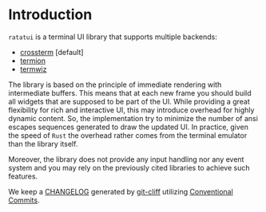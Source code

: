 # Introduction

`ratatui` is a terminal UI library that supports multiple backends:

* [crossterm](https://github.com/crossterm-rs/crossterm) [default]
* [termion](https://github.com/ticki/termion)
* [termwiz](https://github.com/wez/wezterm/tree/master/termwiz)

The library is based on the principle of immediate rendering with intermediate buffers. This means
that at each new frame you should build all widgets that are supposed to be part of the UI. While
providing a great flexibility for rich and interactive UI, this may introduce overhead for highly
dynamic content. So, the implementation try to minimize the number of ansi escapes sequences
generated to draw the updated UI. In practice, given the speed of `Rust` the overhead rather comes
from the terminal emulator than the library itself.

Moreover, the library does not provide any input handling nor any event system and you may rely on
the previously cited libraries to achieve such features.

We keep a [CHANGELOG](./CHANGELOG.md) generated by [git-cliff](https://github.com/orhun/git-cliff)
utilizing [Conventional Commits](https://www.conventionalcommits.org/).
